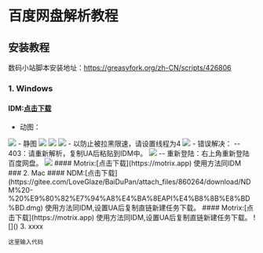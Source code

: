 # 百度网盘解析教程  

## 安装教程  
数码小站脚本安装地址：https://greasyfork.org/zh-CN/scripts/426806  
### 1. Windows  
#### IDM:[点击下载](https://gitee.com/LoveGlaze/BaiDuPan/attach_files/860267/download/Internet%20Download%20Manager%206.39.5.exe)  
- 动图：  
<img src="https://gitee.com/LoveGlaze/images/raw/master/ShuMa-IDM.gif" />  
- 静图  
<img src="https://gitee.com/LoveGlaze/BaiDuPan/raw/master/IDM1.png" />  
<img src="https://gitee.com/LoveGlaze/BaiDuPan/raw/master/IDM2.png" />  
<img src="https://gitee.com/LoveGlaze/BaiDuPan/raw/master/IDM3.png" />  
- 以防止被拉黑限速，请设置线程为4  
<img src="https://gitee.com/LoveGlaze/BaiDuPan/raw/master/IDM4.png" />  
- 错误解决：  
-- 403：请重新解析，复制UA后粘贴到IDM中。  
<img src="https://gitee.com/LoveGlaze/BaiDuPan/raw/master/403%E9%94%99%E8%AF%AF.png" />  
-- 重新登陆：右上角重新登陆百度网盘。  
<img src="https://gitee.com/LoveGlaze/BaiDuPan/raw/master/%E9%87%8D%E6%96%B0%E7%99%BB%E9%99%86%E9%94%99%E8%AF%AF.png" />  
#### Motrix:[点击下载](https://motrix.app)  
使用方法同IDM
### 2.  Mac
#### NDM:[点击下载](https://gitee.com/LoveGlaze/BaiDuPan/attach_files/860264/download/NDM%20-%20%E9%80%82%E7%94%A8%E4%BA%8EAPI%E4%B8%8B%E8%BD%BD.dmg)
使用方法同IDM,设置UA后复制直链新建任务下载。
#### Motrix:[点击下载](https://motrix.app)
使用方法同IDM,设置UA后复制直链新建任务下载。
![]()  
3.  xxxx


`这里输入代码`
